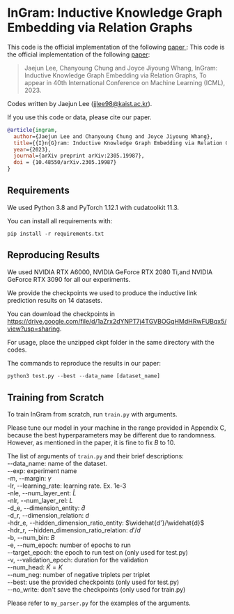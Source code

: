 # InGram: Inductive Knowledge Graph Embedding via Relation Graphs
This code is the official implementation of the following <a href="https://arxiv.org/abs/2305.19987" target="_blank"> paper </a>:
This code is the official implementation of the following [paper](https://arxiv.org/abs/2305.19987):

> Jaejun Lee, Chanyoung Chung and Joyce Jiyoung Whang, InGram: Inductive Knowledge Graph Embedding via Relation Graphs, To appear in 40th International Conference on Machine Learning (ICML), 2023.

Codes written by Jaejun Lee (jjlee98@kaist.ac.kr).

If you use this code or data, please cite our paper.

```bibtex
@article{ingram,
  author={Jaejun Lee and Chanyoung Chung and Joyce Jiyoung Whang},
  title={{I}n{G}ram: Inductive Knowledge Graph Embedding via Relation Graphs},
  year={2023},
  journal={arXiv preprint arXiv:2305.19987},
  doi = {10.48550/arXiv.2305.19987}
}
```

## Requirements

We used Python 3.8 and PyTorch 1.12.1 with cudatoolkit 11.3.

You can install all requirements with:

```shell
pip install -r requirements.txt
```

## Reproducing Results

We used NVIDIA RTX A6000, NVIDIA GeForce RTX 2080 Ti,and NVIDIA GeForce RTX 3090 for all our experiments.

We provide the checkpoints we used to produce the inductive link prediction results on 14 datasets.

You can download the checkpoints in https://drive.google.com/file/d/1aZrx2dYNPT7j4TGVBOGqHMdHRwFUBqx5/view?usp=sharing.

For usage, place the unzipped ckpt folder in the same directory with the codes.

The commands to reproduce the results in our paper:

```python
python3 test.py --best --data_name [dataset_name]
```

## Training from Scratch

To train InGram from scratch, run `train.py` with arguments.

Please tune our model in your machine in the range provided in Appendix C, because the best hyperparameters may be different due to randomness.\
However, as mentioned in the paper, it is fine to fix $B$ to 10.

The list of arguments of `train.py` and their brief descriptions:\
--data_name: name of the dataset.\
--exp: experiment name\
-m, --margin: $\gamma$\
-lr, --learning_rate: learning rate. Ex. 1e-3\
-nle, --num_layer_ent: $\widehat{L}$\
-nlr, --num_layer_rel: $L$\
-d_e, --dimension_entity: $\widehat{d}$ \
-d_r, --dimension_relation: $d$\
-hdr_e, --hidden_dimension_ratio_entity: $\widehat{d'}/\widehat{d}$\
-hdr_r, --hidden_dimension_ratio_relation: $d'/d$\
-b, --num_bin: $B$\
-e, --num_epoch: number of epochs to run\
--target_epoch: the epoch to run test on (only used for test.py)\
-v, --validation_epoch: duration for the validation\
--num_head: $\widehat{K}=K$\
--num_neg: number of negative triplets per triplet\
--best: use the provided checkpoints (only used for test.py)\
--no_write: don't save the checkpoints (only used for train.py)

Please refer to `my_parser.py` for the examples of the arguments.
